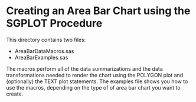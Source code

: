 # Creating an Area Bar Chart using the SGPLOT Procedure

This directory contains two files:
- AreaBarDataMacros.sas
- AreaBarExamples.sas

The macros perform all of the data summarizations and the data transformations needed to render the chart using the POLYGON plot
and (optionally) the TEXT plot statements. The examples file shows you how to use the macros, depending on the type of
of area bar chart you want to create.

